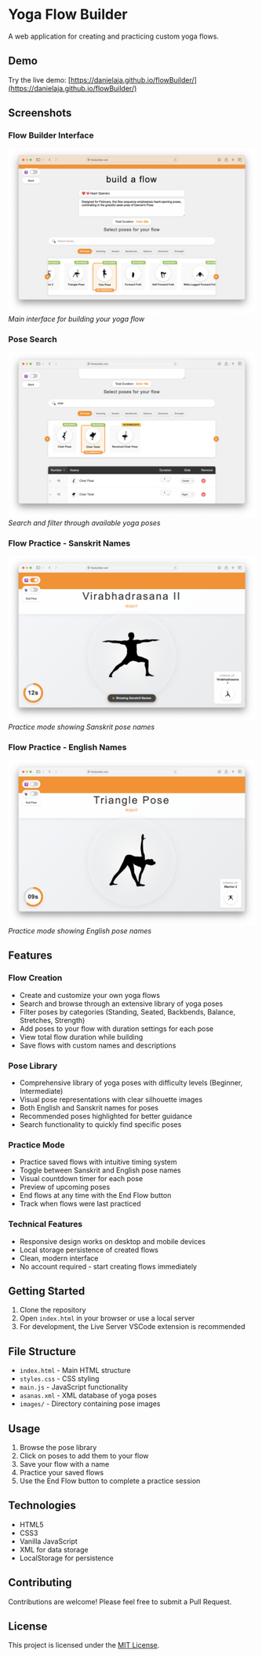 # Yoga Flow Builder

A web application for creating and practicing custom yoga flows.

## Demo

Try the live demo: [https://danielaja.github.io/flowBuilder/](https://danielaja.github.io/flowBuilder/)

## Screenshots

### Flow Builder Interface
![Flow Builder Interface](build-a-flow-screenshot.png)
*Main interface for building your yoga flow*

### Pose Search
![Pose Search](build-a-flow-screenshot-search.png)
*Search and filter through available yoga poses*

### Flow Practice - Sanskrit Names
![Flow Practice with Sanskrit Names](flow-screen-screenshot-sandscript.png)
*Practice mode showing Sanskrit pose names*

### Flow Practice - English Names
![Flow Practice](flow-screen-screenshot.png)
*Practice mode showing English pose names*

## Features

### Flow Creation
- Create and customize your own yoga flows
- Search and browse through an extensive library of yoga poses
- Filter poses by categories (Standing, Seated, Backbends, Balance, Stretches, Strength)
- Add poses to your flow with duration settings for each pose
- View total flow duration while building
- Save flows with custom names and descriptions

### Pose Library
- Comprehensive library of yoga poses with difficulty levels (Beginner, Intermediate)
- Visual pose representations with clear silhouette images
- Both English and Sanskrit names for poses
- Recommended poses highlighted for better guidance
- Search functionality to quickly find specific poses

### Practice Mode
- Practice saved flows with intuitive timing system
- Toggle between Sanskrit and English pose names
- Visual countdown timer for each pose
- Preview of upcoming poses
- End flows at any time with the End Flow button
- Track when flows were last practiced

### Technical Features
- Responsive design works on desktop and mobile devices
- Local storage persistence of created flows
- Clean, modern interface
- No account required - start creating flows immediately

## Getting Started

1. Clone the repository
2. Open `index.html` in your browser or use a local server
3. For development, the Live Server VSCode extension is recommended

## File Structure

- `index.html` - Main HTML structure
- `styles.css` - CSS styling
- `main.js` - JavaScript functionality
- `asanas.xml` - XML database of yoga poses
- `images/` - Directory containing pose images

## Usage

1. Browse the pose library
2. Click on poses to add them to your flow
3. Save your flow with a name
4. Practice your saved flows
5. Use the End Flow button to complete a practice session

## Technologies

- HTML5
- CSS3
- Vanilla JavaScript
- XML for data storage
- LocalStorage for persistence

## Contributing

Contributions are welcome! Please feel free to submit a Pull Request.

## License

This project is licensed under the [MIT License](LICENSE).
